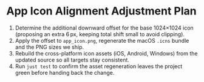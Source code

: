 # App Icon Alignment Adjustment Plan

1. Determine the additional downward offset for the base 1024×1024 icon (proposing an extra 6 px, keeping total shift small to avoid clipping).
2. Apply the offset to `app_icon.png`, regenerate the macOS `.icns` bundle and the PNG sizes we ship.
3. Rebuild the cross-platform icon assets (iOS, Android, Windows) from the updated source so all targets stay consistent.
4. Run `just test` to confirm the asset regeneration leaves the project green before handing back the change.

